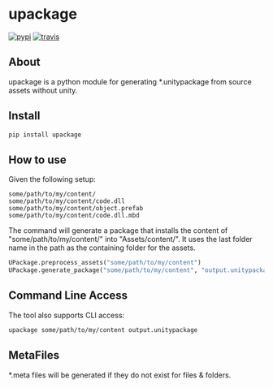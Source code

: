 # upackage

[pypi-build-status]: https://img.shields.io/pypi/v/upackage.svg
[travis-ci-status]: https://img.shields.io/travis/AgeOfLearning/upackage.svg

[![pypi][pypi-build-status]](https://pypi.python.org/pypi/upackage)
[![travis][travis-ci-status]](https://travis-ci.org/AgeOfLearning/upackage)

## About

upackage is a python module for generating *.unitypackage from source assets without unity.

## Install

```python
pip install upackage
```

## How to use
Given the following setup:
```
some/path/to/my/content/
some/path/to/my/content/code.dll
some/path/to/my/content/object.prefab
some/path/to/my/content/code.dll.mbd
```

The command will generate a package that installs the content of "some/path/to/my/content/" into "Assets/content/".
It uses the last folder name in the path as the containing folder for the assets.

```python
UPackage.preprocess_assets("some/path/to/my/content")
UPackage.generate_package("some/path/to/my/content", "output.unitypackage")
```

## Command Line Access
The tool also supports CLI access:
```bash
upackage some/path/to/my/content output.unitypackage
```


## MetaFiles
*.meta files will be generated if they do not exist for files & folders.